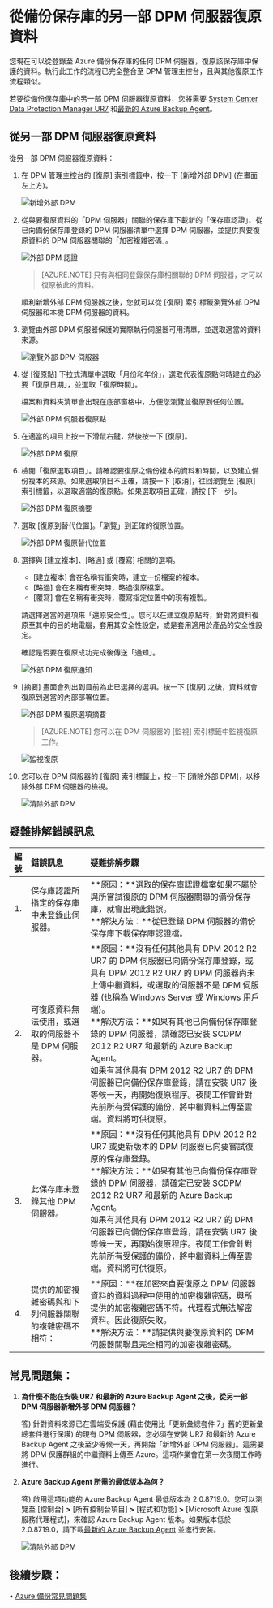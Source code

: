 <properties
	pageTitle="從備份保存庫的另一部 DPM 伺服器復原資料 | Microsoft Azure"
	description="從登錄至 Azure 備份保存庫的任何 DPM 伺服器，復原該保存庫中保護的資料。"
	services="backup"
	documentationCenter=""
	authors="giridharreddy"
	manager="shreeshd"
	editor=""/>

<tags
	ms.service="backup"
	ms.workload="storage-backup-recovery"
	ms.tgt_pltfrm="na"
	ms.devlang="na"
	ms.topic="article"
	ms.date="05/05/2016"
	ms.author="giridham;jimpark"/>

# 從備份保存庫的另一部 DPM 伺服器復原資料
您現在可以從登錄至 Azure 備份保存庫的任何 DPM 伺服器，復原該保存庫中保護的資料。執行此工作的流程已完全整合至 DPM 管理主控台，且與其他復原工作流程類似。

若要從備份保存庫中的另一部 DPM 伺服器復原資料，您將需要 [System Center Data Protection Manager UR7](https://support.microsoft.com/zh-TW/kb/3065246) 和[最新的 Azure Backup Agent](http://aka.ms/azurebackup_agent)。

## 從另一部 DPM 伺服器復原資料
從另一部 DPM 伺服器復原資料：

1. 在 DPM 管理主控台的 [復原] 索引標籤中，按一下 [新增外部 DPM] \(在畫面左上方)。

    ![新增外部 DPM](./media/backup-azure-alternate-dpm-server/add-external-dpm.png)

2. 從與要復原資料的「DPM 伺服器」關聯的保存庫下載新的「保存庫認證」、從已向備份保存庫登錄的 DPM 伺服器清單中選擇 DPM 伺服器，並提供與要復原資料的 DPM 伺服器關聯的「加密複雜密碼」。

    ![外部 DPM 認證](./media/backup-azure-alternate-dpm-server/external-dpm-credentials.png)

    >[AZURE.NOTE] 只有與相同登錄保存庫相關聯的 DPM 伺服器，才可以復原彼此的資料。

    順利新增外部 DPM 伺服器之後，您就可以從 [復原] 索引標籤瀏覽外部 DPM 伺服器和本機 DPM 伺服器的資料。

3. 瀏覽由外部 DPM 伺服器保護的實際執行伺服器可用清單，並選取適當的資料來源。

    ![瀏覽外部 DPM 伺服器](./media/backup-azure-alternate-dpm-server/browse-external-dpm.png)

4. 從 [復原點] 下拉式清單中選取「月份和年份」，選取代表復原點何時建立的必要「復原日期」，並選取「復原時間」。

    檔案和資料夾清單會出現在底部窗格中，方便您瀏覽並復原到任何位置。

    ![外部 DPM 伺服器復原點](./media/backup-azure-alternate-dpm-server/external-dpm-recoverypoint.png)

5. 在適當的項目上按一下滑鼠右鍵，然後按一下 [復原]。

    ![外部 DPM 復原](./media/backup-azure-alternate-dpm-server/recover.png)

6. 檢閱「復原選取項目」。請確認要復原之備份複本的資料和時間，以及建立備份複本的來源。如果選取項目不正確，請按一下 [取消]，往回瀏覽至 [復原] 索引標籤，以選取適當的復原點。如果選取項目正確，請按 [下一步]。

    ![外部 DPM 復原摘要](./media/backup-azure-alternate-dpm-server/external-dpm-recovery-summary.png)

7. 選取 [復原到替代位置]。「瀏覽」到正確的復原位置。

    ![外部 DPM 復原替代位置](./media/backup-azure-alternate-dpm-server/external-dpm-recovery-alternate-location.png)

8. 選擇與 [建立複本]、[略過] 或 [覆寫] 相關的選項。
    - [建立複本] 會在名稱有衝突時，建立一份檔案的複本。
    - [略過] 會在名稱有衝突時，略過復原檔案。
    - [覆寫] 會在名稱有衝突時，覆寫指定位置中的現有複製。

    請選擇適當的選項來「還原安全性」。您可以在建立復原點時，針對將資料復原至其中的目的地電腦，套用其安全性設定，或是套用適用於產品的安全性設定。

    確認是否要在復原成功完成後傳送「通知」。

    ![外部 DPM 復原通知](./media/backup-azure-alternate-dpm-server/external-dpm-recovery-notifications.png)

9. [摘要] 畫面會列出到目前為止已選擇的選項。按一下 [復原] 之後，資料就會復原到適當的內部部署位置。

    ![外部 DPM 復原選項摘要](./media/backup-azure-alternate-dpm-server/external-dpm-recovery-options-summary.png)

    >[AZURE.NOTE] 您可以在 DPM 伺服器的 [監視] 索引標籤中監視復原工作。

    ![監視復原](./media/backup-azure-alternate-dpm-server/monitoring-recovery.png)

10. 您可以在 DPM 伺服器的 [復原] 索引標籤上，按一下 [清除外部 DPM]，以移除外部 DPM 伺服器的檢視。

    ![清除外部 DPM](./media/backup-azure-alternate-dpm-server/clear-external-dpm.png)

## 疑難排解錯誤訊息
|編號 |	錯誤訊息 |	疑難排解步驟 |
| :-------------: |:-------------| :-----|
|1\.|		保存庫認證所指定的保存庫中未登錄此伺服器。|	**原因：**選取的保存庫認證檔案如果不屬於與所嘗試復原的 DPM 伺服器關聯的備份保存庫，就會出現此錯誤。<br> **解決方法：**從已登錄 DPM 伺服器的備份保存庫下載保存庫認證檔。|
|2\.|		可復原資料無法使用，或選取的伺服器不是 DPM 伺服器。|	**原因：**沒有任何其他具有 DPM 2012 R2 UR7 的 DPM 伺服器已向備份保存庫登錄，或具有 DPM 2012 R2 UR7 的 DPM 伺服器尚未上傳中繼資料，或選取的伺服器不是 DPM 伺服器 (也稱為 Windows Server 或 Windows 用戶端)。<br> **解決方法：**如果有其他已向備份保存庫登錄的 DPM 伺服器，請確認已安裝 SCDPM 2012 R2 UR7 和最新的 Azure Backup Agent。<br>如果有其他具有 DPM 2012 R2 UR7 的 DPM 伺服器已向備份保存庫登錄，請在安裝 UR7 後等候一天，再開始復原程序。夜間工作會針對先前所有受保護的備份，將中繼資料上傳至雲端。資料將可供復原。|
|3\.|		此保存庫未登錄其他 DPM 伺服器。|	**原因：**沒有任何其他具有 DPM 2012 R2 UR7 或更新版本的 DPM 伺服器已向要嘗試復原的保存庫登錄。<br>**解決方法：**如果有其他已向備份保存庫登錄的 DPM 伺服器，請確定已安裝 SCDPM 2012 R2 UR7 和最新的 Azure Backup Agent。<br>如果有其他具有 DPM 2012 R2 UR7 的 DPM 伺服器已向備份保存庫登錄，請在安裝 UR7 後等候一天，再開始復原程序。夜間工作會針對先前所有受保護的備份，將中繼資料上傳至雲端。資料將可供復原。|
|4\.|		提供的加密複雜密碼與和下列伺服器關聯的複雜密碼不相符：**<server name>**|	**原因：**在加密來自要復原之 DPM 伺服器資料的資料過程中使用的加密複雜密碼，與所提供的加密複雜密碼不符。代理程式無法解密資料。因此復原失敗。<br>**解決方法：**請提供與要復原資料的 DPM 伺服器關聯且完全相同的加密複雜密碼。|

## 常見問題集：
1. **為什麼不能在安裝 UR7 和最新的 Azure Backup Agent 之後，從另一部 DPM 伺服器新增外部 DPM 伺服器？**

    答) 針對資料來源已在雲端受保護 (藉由使用比「更新彙總套件 7」舊的更新彙總套件進行保護) 的現有 DPM 伺服器，您必須在安裝 UR7 和最新的 Azure Backup Agent 之後至少等候一天，再開始「新增外部 DPM 伺服器」。這需要將 DPM 保護群組的中繼資料上傳至 Azure。這項作業會在第一次夜間工作時進行。

2. **Azure Backup Agent 所需的最低版本為何？**

    答) 啟用這項功能的 Azure Backup Agent 最低版本為 2.0.8719.0。您可以瀏覽至 [控制台] **>** [所有控制台項目] **>** [程式和功能] **>** [Microsoft Azure 復原服務代理程式]，來確認 Azure Backup Agent 版本。如果版本低於 2.0.8719.0，請下載[最新的 Azure Backup Agent](https://go.microsoft.com/fwLink/?LinkID=288905) 並進行安裝。

    ![清除外部 DPM](./media/backup-azure-alternate-dpm-server/external-dpm-azurebackupagentversion.png)

## 後續步驟：
• [Azure 備份常見問題集](backup-azure-backup-faq.md)

<!---HONumber=AcomDC_0511_2016-->